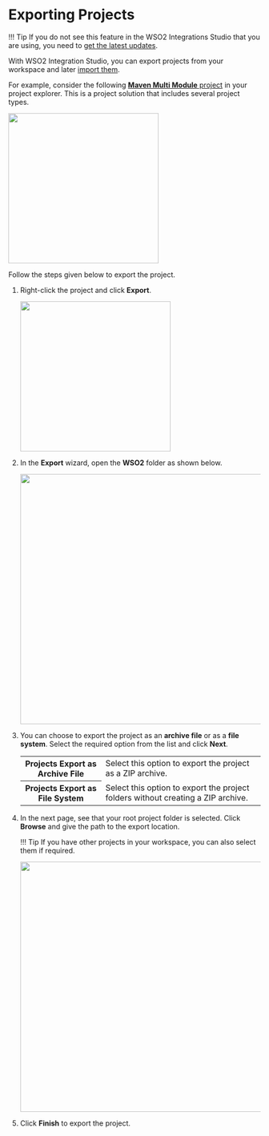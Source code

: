 # Exporting Projects

!!! Tip
    If you do not see this feature in the WSO2 Integrations Studio that you are using, you need to [get the latest updates](../../develop/installing-WSO2-Integration-Studio/#get-the-latest-updates).

With WSO2 Integration Studio, you can export projects from your workspace and later [import them](../importing-projects).

For example, consider the following [**Maven Multi Module** project](../create-multi-maven-project) in your project explorer. This is a project solution that includes several project types.

<img src="../../assets/img/create_project/proj_explorer_mmm_proj_2.png" width="300">

Follow the steps given below to export the project.   

1.  Right-click the project and click **Export**.

    <img src="../../assets/img/create_project/export_project_option.png" width="300">

2.  In the **Export** wizard, open the **WSO2** folder as shown below.

    <img src="../../assets/img/create_project/export_dialog_1.png" width="500">

3.  You can choose to export the project as an **archive file** or as a **file system**. Select the required option from the list and click **Next**.

    <table>
        <tr>
            <th>
                Projects Export as Archive File
            </th>
            <td>
                Select this option to export the project as a ZIP archive.
            </td>
        </tr>
        <tr>
            <th>
                Projects Export as File System
            </th>
            <td>
                Select this option to export the project folders without creating a ZIP archive.
            </td>
        </tr>
    </table>
    
4.  In the next page, see that your root project folder is selected. Click **Browse** and give the path to the export location. 

    !!! Tip
        If you have other projects in your workspace, you can also select them if required.

    <img src="../../assets/img/create_project/export_dialog_2.png" width="500">


5.  Click **Finish** to export the project.
